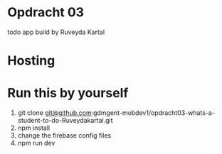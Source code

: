 # Opdracht 03
todo app build by Ruveyda Kartal

# Hosting 

# Run this by yourself
1. git clone git@github.com:gdmgent-mobdev1/opdracht03-whats-a-student-to-do-Ruveydakartal.git
2. npm install 
3. change the firebase config files 
4. npm run dev 